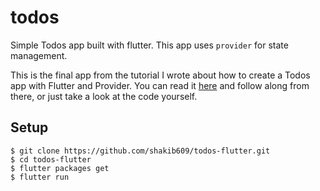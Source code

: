 # todos

Simple Todos app built with flutter.
This app uses `provider` for state management.

This is the final app from the tutorial I wrote about how to create a Todos app with Flutter and Provider. You can read it [here](https://www.shakib609.gq/create-a-todos-app-with-flutter-and-provider) and follow along from there, or just take a look at the code yourself.

## Setup

```
$ git clone https://github.com/shakib609/todos-flutter.git
$ cd todos-flutter
$ flutter packages get
$ flutter run
```
